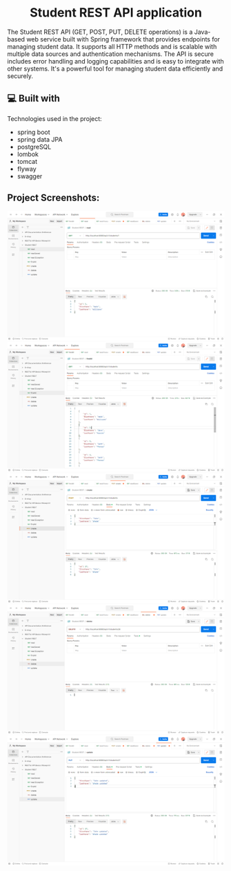 <!--suppress HtmlDeprecatedAttribute -->
<h1 align="center" id="title">Student REST API application</h1>

<p id="description">The Student REST API (GET, POST, PUT, DELETE operations) is a Java-based web service built with Spring framework that provides endpoints
for managing student data. It supports all HTTP methods and is scalable with multiple data sources and authentication
mechanisms. The API is secure includes error handling and logging capabilities and is easy to integrate with other systems.
It's a powerful tool for managing student data efficiently and securely.</p>

<h2>💻 Built with</h2>

Technologies used in the project:

* spring boot
* spring data JPA
* postgreSQL
* lombok
* tomcat
* flyway
* swagger

<h2>Project Screenshots:</h2>

<img src="src/main/resources/templates/img/read.png" alt="project-screenshot">
<img src="src/main/resources/templates/img/findAll.png" alt="project-screenshot">
<img src="src/main/resources/templates/img/create.png" alt="project-screenshot">
<img src="src/main/resources/templates/img/delete.png" alt="project-screenshot">
<img src="src/main/resources/templates/img/update.png" alt="project-screenshot">


